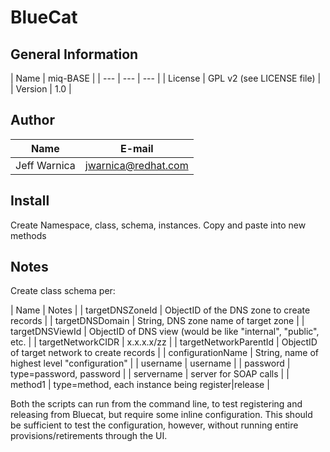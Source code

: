 # BlueCat

## General Information

| Name      | miq-BASE |
| --- | --- | --- |
| License   | GPL v2 (see LICENSE file) |
| Version   | 1.0 |

## Author
| Name      | E-mail |
| --- | --- |
| Jeff Warnica| jwarnica@redhat.com |

## Install
Create Namespace, class, schema, instances. Copy and paste into new methods

## Notes

Create class schema per:

| Name | Notes |
| targetDNSZoneId | ObjectID of the DNS zone to create records |
| targetDNSDomain | String, DNS zone name of target zone |
| targetDNSViewId | ObjectID of DNS view (would be like "internal", "public", etc. |
| targetNetworkCIDR | x.x.x.x/zz |
| targetNetworkParentId | ObjectID of target network to create records |
| configurationName | String, name of highest level "configuration" |
| username | username |
| password | type=password, password |
| servername | server for SOAP calls |
| method1 | type=method, each instance being register\|release |

Both the scripts can run from the command line, to test registering and releasing from Bluecat, but require some inline
configuration. This should be sufficient to test the configuration, however, without running entire provisions/retirements
through the UI.
